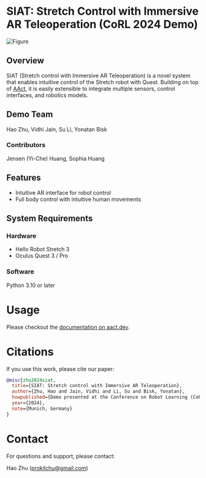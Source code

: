 # SIAT: Stretch Control with Immersive AR Teleoperation (CoRL 2024 Demo)
![Figure](https://lh5.googleusercontent.com/lgE8KoMa8QUOayzv2njBJfsdvj0F0bjsE_xL1xM1RamkvLTjbXhf5JlIy9EjRHG0lNhhAO6ppzY6DBbA8HqISMsNcq6D9XEVw2BJpvq9dWRlrc7w-x749L-ulJXWGiplbw=w1280)

## Overview
SIAT (Stretch control with Immersive AR Teleoperation) is a novel system that enables intuitive control of the Stretch robot with Quest. Building on top of [AAct](https://aact.dev), it is easily extensible to integrate multiple sensors, control interfaces, and robotics models. 

## Demo Team

Hao Zhu, Vidhi Jain, Su Li, Yonatan Bisk

### Contributors

Jensen (Yi-Che) Huang, Sophia Huang


## Features

* Intuitive AR interface for robot control
* Full body control with intuitive human movements

## System Requirements
### Hardware

* Hello Robot Stretch 3
* Oculus Quest 3 / Pro

### Software

Python 3.10 or later

# Usage

Please checkout the [documentation on aact.dev](https://aact.dev/latest/applications/robot-teleoperation/).


# Citations
If you use this work, please cite our paper:

```bibtex
@misc{zhu2024siat,
  title={SIAT: Stretch control with Immersive AR Teleoperation},
  author={Zhu, Hao and Jain, Vidhi and Li, Su and Bisk, Yonatan},
  howpublished={Demo presented at the Conference on Robot Learning (CoRL)},
  year={2024},
  note={Munich, Germany}
}
```


# Contact
For questions and support, please contact:

Hao Zhu (prokilchu@gmail.com)
